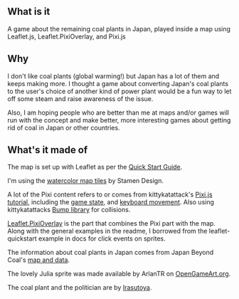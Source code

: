 ## What is it
A game about the remaining coal plants in Japan, played inside a map using Leaflet.js, Leaflet.PixiOverlay, and Pixi.js

## Why
I don't like coal plants (global warming!) but Japan has a lot of them and keeps making more.
I thought a game about converting Japan's coal plants to the user's choice of another kind of power plant would be a fun way to let off some steam and raise awareness of the issue.

Also, I am hoping people who are better than me at maps and/or games will run with the concept and make better, more interesting games about getting rid of coal in Japan or other countries.

## What's it made of
The map is set up with Leaflet as per the [Quick Start Guide](https://leafletjs.com/examples/quick-start/).  

I'm using the [watercolor map tiles](http://maps.stamen.com) by Stamen Design.  

A lot of the Pixi content refers to or comes from kittykatattack's [Pixi.js tutorial](https://github.com/kittykatattack/learningPixi), including the [game state](https://github.com/kittykatattack/learningPixi#game-states), and [keyboard movement](https://github.com/kittykatattack/learningPixi#keyboard-movement). Also using kittykatattacks [Bump library](https://github.com/kittykatattack/bump) for collisions.

[Leaflet.PixiOverlay](https://github.com/manubb/Leaflet.PixiOverlay) is the part that combines the Pixi part with the map. Along with the general examples in the readme, I borrowed from the leaflet-quickstart example in docs for click events on sprites.  

The information about coal plants in Japan comes from Japan Beyond Coal's [map and data](https://beyond-coal.jp/en/map-and-data/).

The lovely Julia sprite was made available by ArlanTR on [OpenGameArt.org](https://opengameart.org/content/top-down-player-sprite-sheet-julia).

The coal plant and the politician are by [Irasutoya](https://www.irasutoya.com/).

